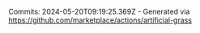 Commits: 2024-05-20T09:19:25.369Z - Generated via https://github.com/marketplace/actions/artificial-grass
<br>
